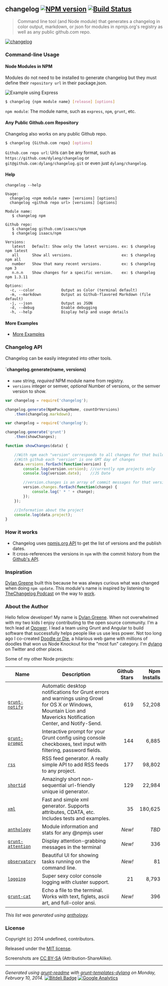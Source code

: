 <!---

This file was automatically generated.

Use `grunt readme` to regenerate.

--->
## changelog [![NPM version](https://badge.fury.io/js/changelog.png)](http://badge.fury.io/js/changelog)  [![Build Status](https://travis-ci.org/dylang/changelog.png)](https://travis-ci.org/dylang/changelog) 

> Command line tool (and Node module) that generates a changelog in color output, markdown, or json for modules in npmjs.org's registry as well as any public github.com repo.

[![changelog](https://nodei.co/npm/changelog.png?downloads=true "changelog")](https://nodei.co/npm/changelog)








### Command-line Usage


#### Node Modules in NPM


Modules do not need to be installed to generate changelog but they must define their `repository url` in their package.json.

![Example using Express](https://github.com/dylang/changelog/raw/master/examples/express.png)

```sh
$ changelog {npm module name} [release] [options]
```

`npm module`: The module name, such as `express`, `npm`, `grunt`, etc.


#### Any Public Github.com Repository

Changelog also works on any public Github repo.


```sh
$ changelog {Github.com repo} [options]
```

`Github.com repo url`: Urls can be any format, such as `https://github.com/dylang/changelog` or `git@github.com:dylang/changelog.git` or even just `dylang/changelog`.


#### Help


`changelog --help`


```
Usage:
  changelog <npm module name> [versions] [options]
  changelog <github repo url> [versions] [options]

Module name:
   $ changelog npm

Github repo:
   $ changelog github.com/isaacs/npm
   $ changelog isaacs/npm

Versions:
   latest   Default: Show only the latest versions. ex: $ changelog npm latest
   all      Show all versions.                      ex: $ changelog npm all
   number   Show that many recent versions.         ex: $ changelog npm 3
   n.n.n    Show changes for a specific version.    ex: $ changelog npm 1.3.11

Options:
  -c, --color            Output as Color (terminal default)
  -m, --markdown         Output as Github-flavored Markdown (file default)
  -j, --json             Output as JSON
  -d, --debug            Enable debugging
  -h, --help             Display help and usage details
```

#### More Examples


 * [More Examples](https://github.com/dylang/changelog/tree/master/examples)



### Changelog API

Changelog can be easily integrated into other tools.

#### `changelog.generate(name, versions)

* `name` string, _required_ NPM module name from registry.
* `versions` integer or semver, _optional_ Number of versions, or the semver version to show.


````js
var changelog = require('changelog');

changelog.generate(NpmPackageName, countOrVersions)
    .then(changelog.markdown);

````

````js
var changelog = require('changelog');

changelog.generate('grunt')
    .then(showChanges);

function showChanges(data) {

    //With npm each "version" corresponds to all changes for that build pushed on npm
    //With github each "version" is one GMT day of changes
    data.versions.forEach(function(version) {
        console.log(version.version); //currently npm projects only
        console.log(version.date);    //JS Date

        //version.changes is an array of commit messages for that version
        version.changes.forEach(function(change) {
            console.log(' * ' + change);
        });
    });

    //Information about the project
    console.log(data.project);
}
````


### How it works

 * Changelog uses [npmjs.org API](http://search.npmjs.org/) to get the list of versions and the publish dates.
 * It cross-references the versions in `npm` with the commit history from the [Github's API](http://developer.github.com/).


### Inspiration


[Dylan Greene](http://github.com/dylang) built this because he was always curious what was changed when doing `npm update`.
This module's name is inspired by listening to [TheChangelog Podcast](http://thechangelog.com/) on the way to [work](http://opower.com).






### About the Author

Hello fellow developer! My name is [Dylan Greene](https://github.com/dylang). When
not overwhelmed with my two kids I enjoy contributing to the open source community.
I'm a tech lead at [Opower](http://opower.com). I lead a team using Grunt and Angular to build software that
successfully helps people like us use less power.
Not too long ago I co-created [Doodle or Die](http://doodleordie.com), a hilarious web game with millions of
doodles that won us Node Knockout for the "most fun" category.
I'm [dylang](https://twitter.com/dylang) on Twitter and other places.

Some of my other Node projects:

| Name | Description | Github Stars | Npm Installs |
|---|---|--:|--:|
| [`grunt-notify`](https://github.com/dylang/grunt-notify) | Automatic desktop notifications for Grunt errors and warnings using Growl for OS X or Windows, Mountain Lion and Mavericks Notification Center, and Notify-Send. | 619 | 52,208 |
| [`grunt-prompt`](https://github.com/dylang/grunt-prompt) | Interactive prompt for your Grunt config using console checkboxes, text input with filtering, password fields. | 144 | 6,885 |
| [`rss`](https://github.com/dylang/node-rss) | RSS feed generator. A really simple API to add RSS feeds to any project. | 177 | 98,802 |
| [`shortid`](https://github.com/dylang/shortid) | Amazingly short non-sequential url-friendly unique id generator. | 129 | 22,984 |
| [`xml`](https://github.com/dylang/node-xml) | Fast and simple xml generator. Supports attributes, CDATA, etc. Includes tests and examples. | 35 | 180,625 |
| [`anthology`](https://github.com/dylang/anthology) | Module information and stats for any @npmjs user | _New!_ | _TBD_ |
| [`grunt-attention`](https://github.com/dylang/grunt-attention) | Display attention-grabbing messages in the terminal | _New!_ | 336 |
| [`observatory`](https://github.com/dylang/observatory) | Beautiful UI for showing tasks running on the command line. | _New!_ | 81 |
| [`logging`](https://github.com/dylang/logging) | Super sexy color console logging with cluster support. | 21 | 8,793 |
| [`grunt-cat`](https://github.com/dylang/grunt-cat) | Echo a file to the terminal. Works with text, figlets, ascii art, and full-color ansi. | _New!_ | 396 |

_This list was generated using [anthology](https://github.com/dylang/anthology)._


### License
Copyright (c) 2014 undefined, contributors.

Released under the [MIT license](https://tldrlegal.com/license/mit-license).

Screenshots are [CC BY-SA](http://creativecommons.org/licenses/by-sa/4.0/) (Attribution-ShareAlike).

***
_Generated using [grunt-readme](https://github.com/assemble/grunt-readme) with [grunt-templates-dylang](https://github.com/dylang/grunt-templates-dylang) on Monday, February 10, 2014._ [![Bitdeli Badge](https://d2weczhvl823v0.cloudfront.net/dylang/changelog/trend.png)](https://bitdeli.com/free "Bitdeli Badge") [![Google Analytics](https://ga-beacon.appspot.com/UA-4820261-3/dylang/changelog)](https://github.com/igrigorik/ga-beacon)


<!---

This file was automatically generated.

Use `grunt readme` to regenerate.

--->